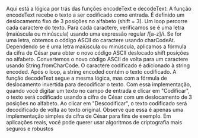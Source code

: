 Aqui está a lógica por trás das funções encodeText e decodeText:
A função encodeText recebe o texto a ser codificado como entrada.
É definido um deslocamento fixo de 3 posições no alfabeto (shift = 3).
Um loop percorre cada caractere do texto.
Para cada caractere, verificamos se é uma letra (maiúscula ou minúscula) usando uma expressão regular /[a-z]/i.
Se for uma letra, obtemos o código ASCII do caractere usando charCodeAt.
Dependendo se é uma letra maiúscula ou minúscula, aplicamos a fórmula da cifra de César para obter o novo código ASCII deslocado shift posições no alfabeto.
Convertemos o novo código ASCII de volta para um caractere usando String.fromCharCode.
O caractere codificado é adicionado à string encoded.
Após o loop, a string encoded contém o texto codificado.
A função decodeText segue a mesma lógica, mas com a fórmula de deslocamento invertida para decodificar o texto.
Com essa implementação, quando você digitar um texto no campo de entrada e clicar em "Codificar", o texto será codificado usando a cifra de César com um deslocamento de 3 posições no alfabeto. Ao clicar em "Descodificar", o texto codificado será decodificado de volta ao texto original.
Observe que essa é apenas uma implementação simples da cifra de César para fins de exemplo. Em aplicações reais, você pode querer usar algoritmos de criptografia mais seguros e robustos
